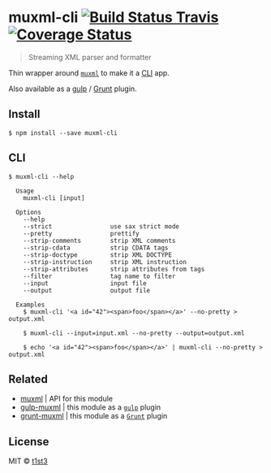 # muxml-cli [![Build Status Travis](https://travis-ci.org/t1st3/muxml-cli.svg?branch=master)](https://travis-ci.org/t1st3/muxml-cli) [![Coverage Status](https://coveralls.io/repos/github/t1st3/muxml-cli/badge.svg?branch=master)](https://coveralls.io/github/t1st3/muxml-cli?branch=master)

> Streaming XML parser and formatter

Thin wrapper around [`muxml`](https://github.com/t1st3/muxml) to make it a [CLI](https://en.wikipedia.org/wiki/Command-line_interface) app.

Also available as a [gulp](https://github.com/t1st3/gulp-muxml) / [Grunt](https://github.com/t1st3/grunt-muxml) plugin.


## Install

```
$ npm install --save muxml-cli
```


## CLI

```console
$ muxml-cli --help

  Usage
    muxml-cli [input]

  Options
    --help
    --strict                use sax strict mode
    --pretty                prettify
    --strip-comments        strip XML comments
    --strip-cdata           strip CDATA tags
    --strip-doctype         strip XML DOCTYPE
    --strip-instruction     strip XML instruction
    --strip-attributes      strip attributes from tags
    --filter                tag name to filter
    --input                 input file
    --output                output file

  Examples
    $ muxml-cli '<a id="42"><span>foo</span></a>' --no-pretty > output.xml
    
    $ muxml-cli --input=input.xml --no-pretty --output=output.xml

    $ echo '<a id="42"><span>foo</span></a>' | muxml-cli --no-pretty > output.xml
```

## Related

* [muxml](https://github.com/t1st3/muxml) | API for this module
* [gulp-muxml](https://github.com/t1st3/gulp-muxml) | this module as a [`gulp`](http://gulpjs.com/) plugin
* [grunt-muxml](https://github.com/t1st3/grunt-muxml) | this module as a [`Grunt`](http://gruntjs.com/) plugin


## License

MIT © [t1st3](http://tiste.org)
